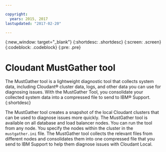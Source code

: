 ```yaml
---

copyright:
  years: 2015, 2017
lastupdated: "2017-02-20"

---
```


{:new_window: target="_blank"}
{:shortdesc: .shortdesc}
{:screen: .screen}
{:codeblock: .codeblock}
{:pre: .pre}

# Cloudant MustGather tool

The MustGather tool is a lightweight diagnostic tool that
collects system data, including Cloudant&reg; cluster data, logs, and
other data you can use for diagnosing issues. With the MustGather
Tool, you consolidate your collected system data into a
compressed file to send to IBM&reg; Support.
{:shortdesc}

The MustGather tool creates a snapshot of the local Cloudant
clusters that can be used to diagnose issues more quickly. The
MustGather tool is available on all database and load balancer
nodes. You can run the tool from any node. You specify the nodes
within the cluster in the `mustgather.ini` file. The MustGather
tool collects the relevant files from different nodes and
consolidates them into one compressed file that you send to IBM
Support to help them diagnose issues with Cloudant Local.
